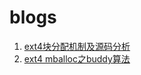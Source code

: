 # blogs

1. [ext4块分配机制及源码分析](https://www.cnblogs.com/kanie/p/15359346.html)
2. [ext4 mballoc之buddy算法](https://blog.csdn.net/GetNextWindow/article/details/131876936)
